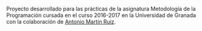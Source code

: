 Proyecto desarrollado para las prácticas de la asignatura Metodología de la Programación cursada en el curso 2016-2017 en la Universidad de Granada con la colaboración de [Antonio Martín Ruiz](https://github.com/amartinruiz23).
